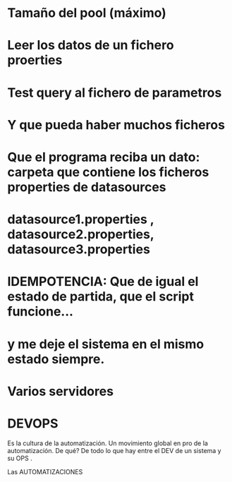 # Tamaño del pool (máximo)
# Leer los datos de un fichero proerties
# Test query al fichero de parametros
# Y que pueda haber muchos ficheros
# Que el programa reciba un dato: carpeta que contiene los ficheros properties de datasources
# datasource1.properties , datasource2.properties, datasource3.properties
# IDEMPOTENCIA: Que de igual el estado de partida, que el script funcione...
# y me deje el sistema en el mismo estado siempre.

# Varios servidores


# DEVOPS

Es la cultura de la automatización.
Un movimiento global en pro de la automatización.
De qué? De todo lo que hay entre el DEV de un sistema y su OPS .

Las AUTOMATIZACIONES